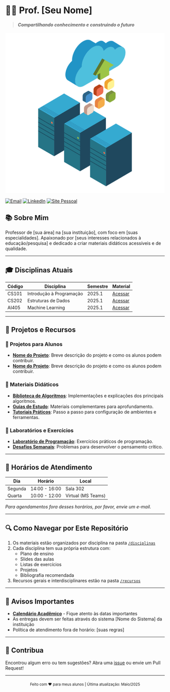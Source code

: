 # 👨‍🏫 Prof. [Seu Nome]

> #### *Compartilhando conhecimento e construindo o futuro*

![alt](/img/servers.png)

[![Email](https://img.shields.io/badge/Email-seuemail%40instituicao.edu-blue?style=flat-square&logo=gmail)](mailto:seuemail@instituicao.edu)
[![LinkedIn](https://img.shields.io/badge/LinkedIn-Perfil-blue?style=flat-square&logo=linkedin)](https://www.linkedin.com/in/seuperfil/)
[![Site Pessoal](https://img.shields.io/badge/Site-Pessoal-green?style=flat-square&logo=react)](https://seusite.com.br)

## 📚 Sobre Mim

Professor de [sua área] na [sua instituição], com foco em [suas especialidades]. 
Apaixonado por [seus interesses relacionados à educação/pesquisa] e dedicado a criar materiais didáticos acessíveis e de qualidade.

---

## 🎓 Disciplinas Atuais

| Código | Disciplina               | Semestre | Material                      |
|--------|--------------------------|----------|-------------------------------|
| CS101  | Introdução à Programação | 2025.1   | [Acessar](/disciplinas/CS101) |
| CS202  | Estruturas de Dados      | 2025.1   | [Acessar](/disciplinas/CS202) |
| AI405  | Machine Learning         | 2025.1   | [Acessar](/disciplinas/AI405) |

---

## 📂 Projetos e Recursos

### 🔧 Projetos para Alunos
- [**Nome do Projeto**](link): Breve descrição do projeto e como os alunos podem contribuir.
- [**Nome do Projeto**](link): Breve descrição do projeto e como os alunos podem contribuir.

### 📖 Materiais Didáticos
- [**Biblioteca de Algoritmos**](/recursos/algoritmos): Implementações e explicações dos principais algoritmos.
- [**Guias de Estudo**](/recursos/guias): Materiais complementares para aprofundamento.
- [**Tutoriais Práticos**](/recursos/tutoriais): Passo a passo para configuração de ambientes e ferramentas.

### 🧪 Laboratórios e Exercícios
- [**Laboratório de Programação**](/labs/programacao): Exercícios práticos de programação.
- [**Desafios Semanais**](/labs/desafios): Problemas para desenvolver o pensamento crítico.

---

## 📅 Horários de Atendimento

| Dia     | Horário       | Local              |
|---------|---------------|--------------------|
| Segunda | 14:00 - 16:00 | Sala 302           |
| Quarta  | 10:00 - 12:00 | Virtual (MS Teams) |

_Para agendamentos fora desses horários, por favor, envie um e-mail._

---

## 🔍 Como Navegar por Este Repositório

1. Os materiais estão organizados por disciplina na pasta [`/disciplinas`](/disciplinas)
2. Cada disciplina tem sua própria estrutura com:
   - Plano de ensino
   - Slides das aulas
   - Listas de exercícios
   - Projetos
   - Bibliografia recomendada
3. Recursos gerais e interdisciplinares estão na pasta [`/recursos`](/recursos)

---

## 📢 Avisos Importantes

- [**Calendário Acadêmico**](link-para-calendario) - Fique atento às datas importantes
- As entregas devem ser feitas através do sistema [Nome do Sistema] da instituição
- Política de atendimento fora de horário: [suas regras]

---

## 🤝 Contribua

Encontrou algum erro ou tem sugestões? Abra uma [issue](link-para-issues) ou envie um Pull Request!

---

<div align="center">
  <sub>Feito com ❤️ para meus alunos | Última atualização: Maio/2025</sub>
</div>